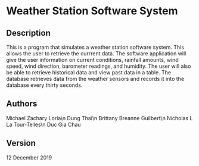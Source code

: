 # Weather Station Software System

## Description

This is a program that simulates a weather station software system. This allows the user to retrieve the currrent data. The software application will give the user information on current conditions, rainfall amounts, wind speed, wind direction, barometer readings, and humidity. The user will also be able to retrieve historical data and view past data in a table. The database retrieves data from the weather sensors and records it into the database every thirty seconds. 

## Authors

Michael Zachary Loria\n
Dung Thai\n
Brittany Breanne Guilbert\n
Nicholas L La Tour-Telles\n
Duc Gia Chau

## Version

12 December 2019
